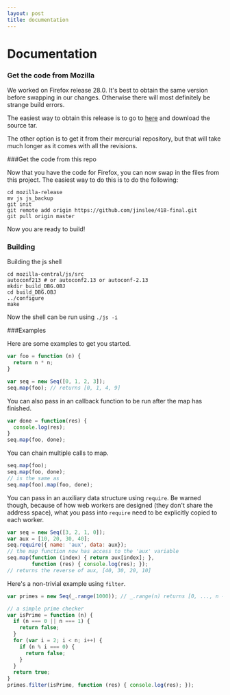 ```yaml
---
layout: post
title: documentation
---
```


# Documentation #

### Get the code from Mozilla ###

We worked on Firefox release 28.0. It's best to obtain the same version before
swapping in our changes. Otherwise there will most definitely be strange build
errors.

The easiest way to obtain this release is to go to
<a href="ftp://ftp.mozilla.org/pub/mozilla.org/firefox/releases/28.0/source/">here</a>
and download the source tar.

The other option is to get it from their mercurial repository, but that will
take much longer as it comes with all the revisions.

###Get the code from this repo

Now that you have the code for Firefox, you can now swap in the files from this
project. The easiest way to do this is to do the following:

    cd mozilla-release
    mv js js_backup
    git init
    git remote add origin https://github.com/jinslee/418-final.git
    git pull origin master

Now you are ready to build!

### Building ###

Building the js shell

```
cd mozilla-central/js/src
autoconf213 # or autoconf2.13 or autoconf-2.13
mkdir build_DBG.OBJ 
cd build_DBG.OBJ 
../configure
make
```

Now the shell can be run using `./js -i`

###Examples

Here are some examples to get you started.

``` javascript
var foo = function (n) {
  return n * n;
}

var seq = new Seq([0, 1, 2, 3]);
seq.map(foo); // returns [0, 1, 4, 9]
```


You can also pass in an callback function to be run after the map has finished.

``` javascript
var done = function(res) {
  console.log(res);
}
seq.map(foo, done);
```

You can chain multiple calls to map.

``` javascript
seq.map(foo);
seq.map(foo, done);
// is the same as
seq.map(foo).map(foo, done);
```

You can pass in an auxiliary data structure using `require`. Be warned though,
because of how web workers are designed (they don't share the address space),
what you pass into `require` need to be explicitly copied to each worker.

``` javascript
var seq = new Seq([3, 2, 1, 0]);
var aux = [10, 20, 30, 40];
seq.require({ name: 'aux', data: aux});
// the map function now has access to the 'aux' variable
seq.map(function (index) { return aux[index]; },
        function (res) { console.log(res); });
// returns the reverse of aux, [40, 30, 20, 10]
```

Here's a non-trivial example using `filter`.

``` javascript
var primes = new Seq(_.range(1000)); // _.range(n) returns [0, ..., n - 1]

// a simple prime checker
var isPrime = function (n) {
  if (n === 0 || n === 1) {
    return false;
  }
  for (var i = 2; i < n; i++) {
    if (n % i === 0) {
      return false;
    }
  }
  return true;
}
primes.filter(isPrime, function (res) { console.log(res); });
```
